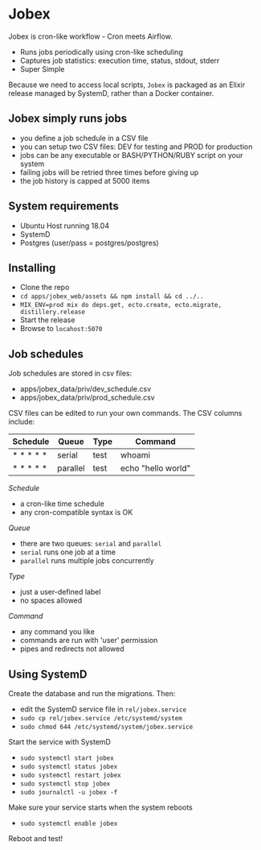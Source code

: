 # Jobex

Jobex is cron-like workflow - Cron meets Airflow.

- Runs jobs periodically using cron-like scheduling
- Captures job statistics: execution time, status, stdout, stderr
- Super Simple

Because we need to access local scripts, `Jobex` is packaged as an Elixir
release managed by SystemD, rather than a Docker container.

## Jobex simply runs jobs

- you define a job schedule in a CSV file
- you can setup two CSV files: DEV for testing and PROD for production
- jobs can be any executable or BASH/PYTHON/RUBY script on your system
- failing jobs will be retried three times before giving up
- the job history is capped at 5000 items 

## System requirements

- Ubuntu Host running 18.04
- SystemD
- Postgres (user/pass = postgres/postgres)

## Installing

- Clone the repo
- `cd apps/jobex_web/assets && npm install && cd ../..`
- `MIX_ENV=prod mix do deps.get, ecto.create, ecto.migrate, distillery.release`
- Start the release
- Browse to `locahost:5070`

## Job schedules

Job schedules are stored in csv files:

- apps/jobex_data/priv/dev_schedule.csv
- apps/jobex_data/priv/prod_schedule.csv

CSV files can be edited to run your own commands.  The CSV columns include:

| Schedule  | Queue    | Type | Command            |
|-----------|----------|------|--------------------|
| * * * * * | serial   | test | whoami             |
| * * * * * | parallel | test | echo "hello world" |

_Schedule_

- a cron-like time schedule
- any cron-compatible syntax is OK

_Queue_

- there are two queues: `serial` and `parallel`
- `serial` runs one job at a time
- `parallel` runs multiple jobs concurrently

_Type_

- just a user-defined label
- no spaces allowed

_Command_

- any command you like
- commands are run with 'user' permission
- pipes and redirects not allowed

## Using SystemD

Create the database and run the migrations.  Then:

- edit the SystemD service file in `rel/jobex.service`
- `sudo cp rel/jobex.service /etc/systemd/system`
- `sudo chmod 644 /etc/systemd/system/jobex.service`

Start the service with SystemD

- `sudo systemctl start jobex`
- `sudo systemctl status jobex`
- `sudo systemctl restart jobex`
- `sudo systemctl stop jobex`
- `sudo journalctl -u jobex -f`

Make sure your service starts when the system reboots

- `sudo systemctl enable jobex`

Reboot and test!
